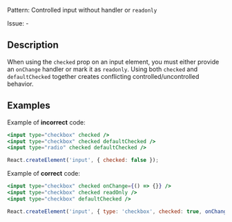 Pattern: Controlled input without handler or `readonly`

Issue: -

## Description

When using the `checked` prop on an input element, you must either provide an `onChange` handler or mark it as `readonly`. Using both `checked` and `defaultChecked` together creates conflicting controlled/uncontrolled behavior.

## Examples

Example of **incorrect** code:
```jsx
<input type="checkbox" checked />
<input type="checkbox" checked defaultChecked />
<input type="radio" checked defaultChecked />

React.createElement('input', { checked: false });
```

Example of **correct** code:
```jsx
<input type="checkbox" checked onChange={() => {}} />
<input type="checkbox" checked readOnly />
<input type="checkbox" defaultChecked />

React.createElement('input', { type: 'checkbox', checked: true, onChange() {} });
```